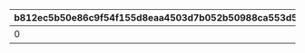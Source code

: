 |b812ec5b50e86c9f54f155d8eaa4503d7b052b50988ca553d5e9c565fe7f0dd3|7225433a2784481b4f23981cbffe514d1d42c005068b20441ffe86acdfd42810|317ce58240234fcb76a14ae168e3f8063b280c84f637aa6a4bd114185a8fd641|e0d4ff9fcd2da522810c976c56d3b2924e8990bfa4b60ccdeef935a1f42a4d1e|2e15749a766062ce6bfa287d418481ab06e51d6334a74de64f6596c196c06b27|5d94849d3a0d177bc8d9cf94f233a5e5f89a76ba0ae08ba2127d86b29e5f8918|77d83335c55586a88aadb05373c3512b3a79911a260b3f3edf00bc8c0efeb004|c557b0b5fc169544924547360b412fe1636bb789b44d6beffd5dccbe64413fe2|7dac93dc0b3f11b440c8600cf41b4726af9a173953e22138d469e2940932fd7d|b048a789b984b362ef802d6c78e8cbe0c8155342045f3fb2273dd3bca361d72b|efa1d006e5d40f86be19b3d715d73e82e20a8262c394da445dcaae0c11601cfa|5e0ae7a7f8de2798835088a1d348b111ab1c746cccc9f903ef9c757f440ae440|e9d4abef4001f510119689d418af830dd0568a641fdebf542b991ddc822e1d29|49382ec7f9f5848242e59c1715cbb3c65ca90a19d8e6ea90d7168c05f2d787b3|f9fea8158b624bd90a253645e2a90a424ea11e54e23902009f1e15b54f746fa4|67198b9cf783b42175c111817220caa880a3490f3e3c77a263fc9cdee1aa2210|c839ea0752ce9e5fccde23027352ed4539f8f97ef71a3b356de8d7d18354b9c9|67fa32aa1f404faccff481cd9ca97ebcd010147a17213110574da56a05f38d1b|
| --- | --- | --- | --- | --- | --- | --- | --- | --- | --- | --- | --- | --- | --- | --- | --- | --- | --- |
|0|0|0|50000|0|スコアを累計で50000獲得しよう|1|0|11001086|0|0|15|0|0|0|0|1|0|
